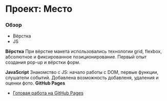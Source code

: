 # Проект: Место

### Обзор

- Вёрстка
- JS

**Вёрстка**
При вёрстке макета использовались технологии grid, flexbox, абсолютное и фиксированное позиционирование. Первый опыт создания pop-up и вёрстки форм.

**JavaScript**
Знакомство с JS: начало работы с DOM, первые функции, слушатели событий.
Добавлена возможность добавленя, удаления и оценки фото.
**GitHub Pages**

- [Готовая работа на GitHub Pages](https://smz498dev.github.io/mesto/)
